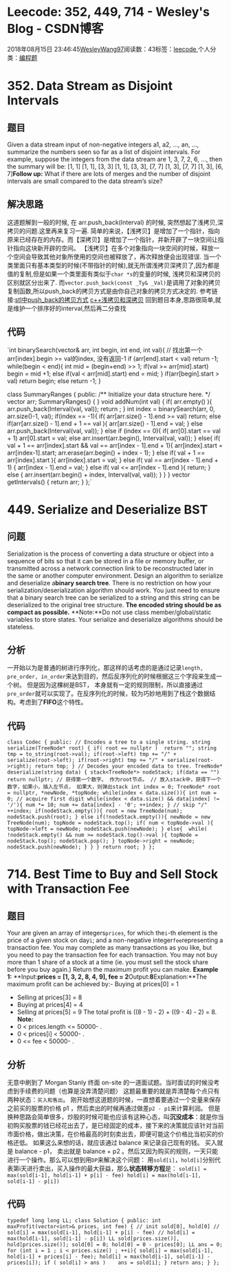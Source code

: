 
# Leecode: 352, 449, 714 - Wesley's Blog - CSDN博客


2018年08月15日 23:46:45[WesleyWang97](https://me.csdn.net/yinanmo5569)阅读数：43标签：[leecode																](https://so.csdn.net/so/search/s.do?q=leecode&t=blog)个人分类：[编程题																](https://blog.csdn.net/yinanmo5569/article/category/7929888)



# 352. Data Stream as Disjoint Intervals
## 题目
Given a data stream input of non-negative integers a1, a2, …, an, …, summarize the numbers seen so far as a list of disjoint intervals.
For example, suppose the integers from the data stream are 1, 3, 7, 2, 6, …, then the summary will be:
[1, 1]
[1, 1], [3, 3]
[1, 1], [3, 3], [7, 7]
[1, 3], [7, 7]
[1, 3], [6, 7]**Follow up:**
What if there are lots of merges and the number of disjoint intervals are small compared to the data stream’s size?

## 解决思路
这道题解到一般的时候, 在 arr.push_back(Interval) 的时候, 突然想起了浅拷贝,深拷贝的问题.这里再来复习一遍.
简单的来说，【浅拷贝】是增加了一个指针，指向原来已经存在的内存。而【深拷贝】是增加了一个指针，并新开辟了一块空间让指针指向这块新开辟的空间。
【浅拷贝】在多个对象指向一块空间的时候，释放一个空间会导致其他对象所使用的空间也被释放了，再次释放便会出现错误.
当一个类里面只有基本类型的时候(不带指针的时候),就无所谓浅拷贝深拷贝了,因为都是值的复制,但是如果一个类里面有类似于`char *s`的变量的时候, 浅拷贝和深拷贝的区别就区分出来了.
而`vector.push_back(const _Ty& _Val)`是调用了对象的拷贝复制函数,所以push_back的拷贝方式是由你自己对象的拷贝方式决定的.
参考链接:[stl中push_back的拷贝方式](https://blog.csdn.net/u012501459/article/details/44132147)
[c++浅拷贝和深拷贝](https://blog.csdn.net/qq_27011361/article/details/79518057)
回到题目本身,思路很简单,就是维护一个排序好的interval,然后再二分查找
## 代码
`int binarySearch(vector<Interval>& arr, int begin, int end, int val){
    // 找出第一个arr[index].begin >= val的index, 没有返回-1
    if (arr[end].start < val) return -1;
    while(begin < end){
        int mid = (begin+end) >> 1;
        if(val >= arr[mid].start)
            begin = mid +1;
        else if(val < arr[mid].start)
            end = mid;
    }
    if(arr[begin].start > val)
        return begin;
    else return -1;
}

class SummaryRanges {
public:
    /** Initialize your data structure here. */
    vector<Interval> arr;
    SummaryRanges() {
    }
    void addNum(int val) {
        if( arr.empty() ){
            arr.push_back(Interval(val, val));
            return ;
        }
        int index = binarySearch(arr, 0, arr.size()-1, val);
        if(index == -1){
            if( arr[arr.size() - 1].end >= val) return;
            else if(arr[arr.size() - 1].end + 1 == val ){
                arr[arr.size() - 1].end = val;
            }
            else
                arr.push_back(Interval(val, val));
        }
        else if (index == 0){
            if( arr[0].start == val + 1) arr[0].start = val;
            else arr.insert(arr.begin(), Interval(val, val));
        }
        else{
            if( val + 1 == arr[index].start && val == arr[index - 1].end + 1){
                arr[index].start = arr[index-1].start;
                arr.erase(arr.begin() + index - 1);
            }
            else if( val + 1 == arr[index].start ){
                arr[index].start = val;
            }
            else if( val == arr[index - 1].end + 1) {
                arr[index - 1].end = val;
            }
            else if( val <= arr[index - 1].end ){
                return;
            }
            else {
                arr.insert(arr.begin() + index, Interval(val, val));
            }
        }
    }
    vector<Interval> getIntervals() {
        return arr;
    }
};`
# 449. Serialize and Deserialize BST
## 问题
Serialization is the process of converting a data structure or object into a sequence of bits so that it can be stored in a file or memory buffer, or transmitted across a network connection link to be reconstructed later in the same or another computer environment.
Design an algorithm to serialize and deserialize a**binary search tree**. There is no restriction on how your serialization/deserialization algorithm should work. You just need to ensure that a binary search tree can be serialized to a string and this string can be deserialized to the original tree structure.
**The encoded string should be as compact as possible.**
**Note:**Do not use class member/global/static variables to store states. Your serialize and deserialize algorithms should be stateless.

## 分析
一开始以为是普通的树进行序列化，那这样的话考虑的是通过记录`length, pre_order, in_order`来达到目的，然后反序列化的时候根据这三个字段来生成一个树。
但是因为这棵树是BST， 本身就有一定的规则限制，所以直接通过`pre_order`就可以实现了。在反序列化的时候，较为巧妙地用到了栈这个数据结构。考虑到了**FIFO**这个特性。
## 代码
`class Codec {
public:
    // Encodes a tree to a single string.
    string serialize(TreeNode* root) {
        if( root == nullptr )  return "";
        string tmp = to_string(root->val);
        if(root->left)
            tmp += "/" + serialize(root->left);
        if(root->right)
            tmp += "/" + serialize(root->right);
        return tmp;
    }
    // Decodes your encoded data to tree.
    TreeNode* deserialize(string data) {
        stack<TreeNode*> nodeStack;
        if(data == "")  return nullptr;
        // 获得第一个数字。 作为root节点。
        // 放入stack中，获得下一个数字，如果小，插入左节点， 如果大，则弹出stack
        int index = 0;
        TreeNode* root = nullptr, *newNode, *topNode;
        while(index < data.size()){
            int num = 0;
            // acquire first digit
            while(index < data.size() && data[index] != '/'){
                num *= 10;
                num += data[index] - '0';
                ++index;
            }
            // skip "/"
            ++index;
            if(nodeStack.empty()){
                root = new TreeNode(num);
                nodeStack.push(root);
            }
            else if(!nodeStack.empty()){
                newNode = new TreeNode(num);
                topNode = nodeStack.top();
                if( num < topNode->val ){
                    topNode->left = newNode;
                    nodeStack.push(newNode);
                }
                else{ 
                    while( !nodeStack.empty() && num >= nodeStack.top()->val ){
                        topNode = nodeStack.top();
                        nodeStack.pop();
                    }
                    topNode->right = newNode;
                    nodeStack.push(newNode);
                }
            }
        }
        return root;
    }
};`
# 714. Best Time to Buy and Sell Stock with Transaction Fee
## 题目
Your are given an array of integers`prices`, for which the`i`-th element is the price of a given stock on day`i`; and a non-negative integer`fee`representing a transaction fee.
You may complete as many transactions as you like, but you need to pay the transaction fee for each transaction.  You may not buy more than 1 share of a stock at a time (ie. you must sell the stock share before you buy again.)
Return the maximum profit you can make.
**Example 1:**
**Input:**prices = [1, 3, 2, 8, 4, 9], fee = 2**Output:**8**Explanation:**The maximum profit can be achieved by:- Buying at prices[0] = 1
- Selling at prices[3] = 8
- Buying at prices[4] = 4
- Selling at prices[5] = 9
The total profit is ((8 - 1) - 2) + ((9 - 4) - 2) = 8.
**Note:**
- 0 < prices.length <= 50000- .
- 0 < prices[i] < 50000- .
- 0 <= fee < 50000- .


## 分析
无意中刷到了 Morgan Stanly 终面 on-site 的一道面试题。当时面试的时候没考虑到手续费的问题（也算是没弄清楚问题）
这题最重要的就是弄清楚每个点只有两种状态：`买入和售出`。
刚开始想这道题的时候，一直想着要通过一个变量来保存之前买的股票的价格 p1 ，然后卖出的时候再通过做差`p2 - p1`来计算利润。
但是换种思路会简单很多，炒股的时候可能也应该有这种心态，叫**沉没成本**：就是你当初购买股票的钱已经花出去了，是已经固定的成本，接下来的决策就应该针对当前市面价格，做出决策，在价格最高的时刻卖出去，即便可能这个价格比当初买的价格还低。
如果这么来想的话，就应该通过 balance 来记录自己现有的钱。 买入就是 balance - p1， 卖出就是 balance + p2 。然后又因为购买的规则，一天只能进行一个操作。那么可以想到用`DP`来解决这个问题：
用`sold[i]`，`hold[i]`分别代表第i天进行卖出，买入操作的最大获益，那么**状态转移方程**是：
`sold[i] = max(sold[i-1], hold[i-1] + p[i] - fee)
hold[i] = max(hold[i-1], sold[i-1] - p[i])`
## 代码
`typedef long long LL;
class Solution {
public:
    int maxProfit(vector<int>& prices, int fee) {
    // init sold[0], hold[0]
    // sold[i] = max(sold[i-1], hold[i-1] + p[i] - fee)
    // hold[i] = max(hold[i-1], sold[i-1] - p[i])
        LL sold[prices.size()], hold[prices.size()];
        sold[0] = 0;
        hold[0] = 0 - prices[0];
        LL ans = 0;
        for (int i = 1 ; i < prices.size() ; ++i){
            sold[i] = max(sold[i-1], hold[i-1] + prices[i] - fee);
            hold[i] = max(hold[i-1], sold[i-1] - prices[i]);
            if ( sold[i] > ans )    ans = sold[i];
        }
        return ans;
    }
};`

